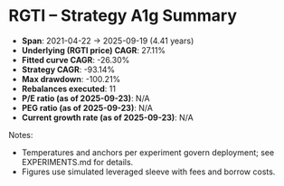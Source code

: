 # RGTI – Strategy A1g Summary

- **Span**: 2021-04-22 → 2025-09-19 (4.41 years)
- **Underlying (RGTI price) CAGR**: 27.11%
- **Fitted curve CAGR**: -26.30%
- **Strategy CAGR**: -93.14%
- **Max drawdown**: -100.21%
- **Rebalances executed**: 11
- **P/E ratio (as of 2025-09-23)**: N/A
- **PEG ratio (as of 2025-09-23)**: N/A
- **Current growth rate (as of 2025-09-23)**: N/A

Notes:

- Temperatures and anchors per experiment govern deployment; see EXPERIMENTS.md for details.
- Figures use simulated leveraged sleeve with fees and borrow costs.
